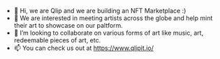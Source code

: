 - 👋 Hi, we are Qlip and we are building an NFT Marketplace :)
- 👀 We are interested in meeting artists across the globe and help mint their art to showcase on our paltform.
- 💞️ I’m looking to collaborate on various forms of art like music, art, redeemable pieces of art, etc.
- 📫 You can check us out at https://www.qlipit.io/

<!---
QlipIt123/QlipIt123 is a ✨ special ✨ repository because its `README.md` (this file) appears on your GitHub profile.
You can click the Preview link to take a look at your changes.
--->

